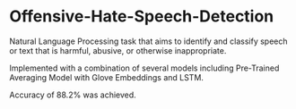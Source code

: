 # Offensive-Hate-Speech-Detection

Natural Language Processing task that aims to identify and classify speech or text that is harmful, abusive, or otherwise inappropriate.

Implemented with a combination of several models including Pre-Trained Averaging Model with Glove Embeddings and LSTM.

Accuracy of 88.2% was achieved.
